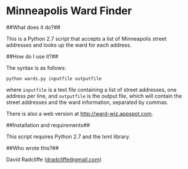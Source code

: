 Minneapolis Ward Finder
=======================

##What does it do?##

This is a Python 2.7 script that accepts a list of Minneapolis street addresses
and looks up the ward for each address.

##How do I use it?##

The syntax is as follows:

`python wards.py inputfile outputfile`

where `inputfile` is a text file containing a list of street addresses,
one address per line, and `outputfile` is the output file, which will
contain the street addresses and the ward information, separated by commas. 

There is also a web version at http://ward-wiz.appspot.com.

##Installation and requirements##

This script requires Python 2.7 and the lxml library.

##Who wrote this?##

David Radcliffe (dradcliffe@gmail.com)
